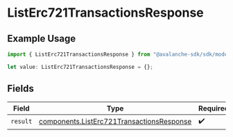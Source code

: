 # ListErc721TransactionsResponse

## Example Usage

```typescript
import { ListErc721TransactionsResponse } from "@avalanche-sdk/sdk/models/operations";

let value: ListErc721TransactionsResponse = {};
```

## Fields

| Field                                                                                                  | Type                                                                                                   | Required                                                                                               | Description                                                                                            |
| ------------------------------------------------------------------------------------------------------ | ------------------------------------------------------------------------------------------------------ | ------------------------------------------------------------------------------------------------------ | ------------------------------------------------------------------------------------------------------ |
| `result`                                                                                               | [components.ListErc721TransactionsResponse](../../models/components/listerc721transactionsresponse.md) | :heavy_check_mark:                                                                                     | N/A                                                                                                    |